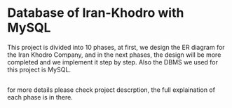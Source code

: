 # Database of Iran-Khodro with MySQL

This project is divided into 10 phases, at first, we design the ER diagram for the Iran Khodro Company, and in the next phases, the design will be more completed and we implement it step by step. 
Also the DBMS we used for this project is MySQL.

##

for more details please check project descrption, the full explaination of each phase is in there.

